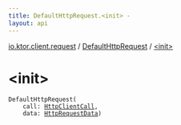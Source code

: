```yaml
---
title: DefaultHttpRequest.<init> - 
layout: api
---
```


<div class='api-docs-breadcrumbs'><a href="../index.html">io.ktor.client.request</a> / <a href="index.html">DefaultHttpRequest</a> / <a href="./-init-.html">&lt;init&gt;</a></div>

# &lt;init&gt;

<div class="signature"><code><span class="identifier">DefaultHttpRequest</span><span class="symbol">(</span><br/>&nbsp;&nbsp;&nbsp;&nbsp;<span class="parameterName" id="io.ktor.client.request.DefaultHttpRequest$<init>(io.ktor.client.call.HttpClientCall, io.ktor.client.request.HttpRequestData)/call">call</span><span class="symbol">:</span>&nbsp;<a href="../../io.ktor.client.call/-http-client-call/index.html"><span class="identifier">HttpClientCall</span></a><span class="symbol">, </span><br/>&nbsp;&nbsp;&nbsp;&nbsp;<span class="parameterName" id="io.ktor.client.request.DefaultHttpRequest$<init>(io.ktor.client.call.HttpClientCall, io.ktor.client.request.HttpRequestData)/data">data</span><span class="symbol">:</span>&nbsp;<a href="../-http-request-data/index.html"><span class="identifier">HttpRequestData</span></a><span class="symbol">)</span></code></div>
